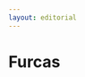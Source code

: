 ```yaml
---
layout: editorial
---
```


# Furcas

<figure><img src="../../../../../../../../../../.gitbook/assets/Screenshot 2023-12-22 at 10.47.31 AM.png" alt=""><figcaption></figcaption></figure>

